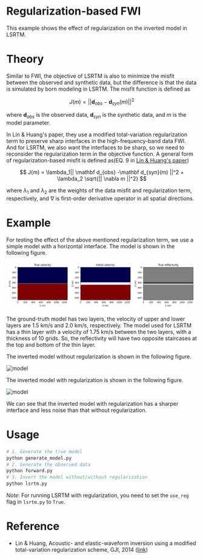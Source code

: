 # Regularization-based FWI
This example shows the effect of regularization on the inverted model in LSRTM.

# Theory

Similar to FWI, the objective of LSRTM is also to minimize the misfit between the observed and synthetic data, but the difference is that the data is simulated by born modeling in LSRTM. The misfit function is defined as

$$
J(m) = || \mathbf d_{obs} -\mathbf d_{syn}(m) ||^2
$$

where $\mathbf d_{obs}$ is the observed data, $\mathbf d_{syn}$ is the synthetic data, and $m$ is the model parameter.

In Lin & Huang's paper, they use a modified total-variation regularization term to preserve sharp interfaces in the high-frequency-band data FWI. And for LSRTM, we also want the interfaces to be sharp, so we need to reconsider the regularization term in the objective function. A general form of regularization-based misfit is defined as(EQ. 9 in [Lin & Huang's paper](https:doi.org/10.1093/gji/ggu393))

$$
J(m) = \lambda_1|| \mathbf d_{obs} -\mathbf d_{syn}(m) ||^2 + \lambda_2 \sqrt{|| \nabla m ||^2}
$$

where $\lambda_1$ and $\lambda_2$ are the weights of the data misfit and regularization term, respectively, and $\nabla$ is first-order derivative operator in all spatial directions.

# Example

For testing the effect of the above mentioned regularization term, we use a simple model with a horizontal interface. The model is shown in the following figure.

![model](true_model.png)

The ground-truth model has two layers, the velocity of upper and lower layers are 1.5 km/s and 2.0 km/s, respectively. The model used for LSRTM has a thin layer with a velocity of 1.75 km/s between the two layers, with a thickness of 10 grids. So, the reflectivity will have two opposite staircases at the top and bottom of the thin layer.

The inverted model without regularization is shown in the following figure.

![model](results/no_reg/50.png)

The inverted model with regularization is shown in the following figure.

![model](results/tv_reg/50.png)

We can see that the inverted model with regularization has a sharper interface and less noise than that without regularization.

# Usage
```bash
# 1. Generate the true model
python generate_model.py
# 2. Generate the observed data
python forward.py
# 3. Invert the model without/without regularization
python lsrtm.py
```

*Note*: For running LSRTM with regularization, you need to set the `use_reg` flag in `lsrtm.py` to `True`.

# Reference
- Lin & Huang, Acoustic- and elastic-waveform inversion using a modified total-variation regularization scheme, GJI, 2014 ([link](https:doi.org/10.1093/gji/ggu393))

